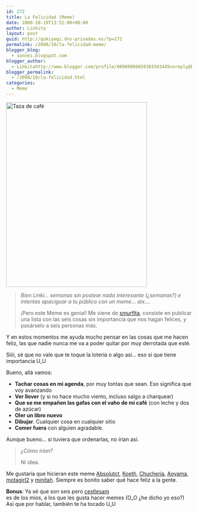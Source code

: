 ```yaml
---
id: 272
title: La Felicidad (Meme)
date: 2008-10-19T13:52:00+00:00
author: Linkita
layout: post
guid: http://qukiyegi.dns-privadas.es/?p=272
permalink: /2008/10/la-felicidad-meme/
blogger_blog:
  - sonnei.blogspot.com
blogger_author:
  - Linkitahttp://www.blogger.com/profile/08969869659383343445noreply@blogger.com
blogger_permalink:
  - /2008/10/la-felicidad.html
categories:
  - Meme
---
```

[<img src="http://farm4.static.flickr.com/3045/2953942235_a24099568d.jpg" alt="Taza de café" width="382" height="500" />](http://www.flickr.com/photos/linkita/2953942235/ "Taza de café by Linkita, on Flickr")  
<span style="font-style: italic;"></span>  


> <span style="font-style: italic;">Bien Linki&#8230; semanas sin postear nada interesante (¿semanas?) e intentas apaciguar a tu público con un meme&#8230; aix&#8230;.</span></p>
¡Pero este Meme es genial! Me viene de [smurfita](http://in-korovamilkbar.blogspot.com/), consiste en publicar una lista con las seis cosas sin importancia que nos hagan felices, y pasárselo a seis personas más.

Y en estos momentos me ayuda mucho pensar en las cosas que me hacen feliz, las que nadie nunca me va a poder quitar por muy derrotada que esté.

Siiii, sé que no vale que te toque la lotería o algo así&#8230; eso sí que tiene importancia U_U

Bueno, allá vamos:

- <span style="font-weight: bold;">Tachar cosas en mi agenda</span>, por muy tontas que sean. Eso significa que voy avanzando  
- <span style="font-weight: bold;">Ver llover</span> (y si no hace mucho viento, incluso salgo a charquear)  
- <span style="font-weight: bold;">Que se me empañen las gafas con el vaho de mi café</span> (con leche y dos de azúcar)  
- <span style="font-weight: bold;">Oler un libro nuevo</span>  
- <span style="font-weight: bold;">Dibujar</span>. Cualquier cosa en cualquier sitio  
- <span style="font-weight: bold;">Comer fuera</span> con alguien agradable.

Aunque bueno&#8230; si tuviera que ordenarlas, no irían así.  


> <span style="font-style: italic;">¿Cómo irían?</span></p>
Ni idea.

Me gustaría que hicieran este meme [Absolutct](http://www.absolutct.com/), [Koeth](http://www.guirichop.com/), [Chucheria](http://chucheria.wordpress.com/), [Aoyama](http://www.aoyama.com.mx/), [motagirl2](http://motagirl.blogia.com/) y [minitah](http://www.blogdeminah.com/). Siempre es bonito saber qué hace feliz a la gente.

<span style="font-weight: bold;">Bonus</span>: Ya sé que son seis pero [cestlesam  
](http://maspalabras.es/) es de los míos, a los que les gusta hacer memes (O\_O ¿he dicho yo eso?) Así que por hablar, también te ha tocado U\_U